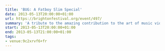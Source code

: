 ```yaml
---
title: 'BUG: A Fatboy Slim Special'
date: 2013-05-13T20:00:00+01:00
url: https://brightonfestival.org/event/497/
summary: 'A tribute to the amazing contribution to the art of music video by Norman Cook -- better known as that giant of British dance music Fatboy Slim -- presented by comedian, writer, director and video fanatic Adam Buxton.'
start: 2013-05-13T20:00:00+01:00
end: 2013-05-13T21:00:00+01:00
tags:
- venue:9c2xrvf6+fr
---
```

